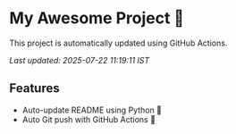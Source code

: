 # My Awesome Project 🚀

This project is automatically updated using GitHub Actions.

_Last updated: 2025-07-22 11:19:11 IST_

## Features
- Auto-update README using Python 🐍
- Auto Git push with GitHub Actions 🤖
